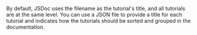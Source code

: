 By default, JSDoc uses the filename as the tutorial's title,
and all tutorials are at the same level. You can use a JSON file
to provide a title for each tutorial and indicates how the tutorials
should be sorted and grouped in the documentation.
